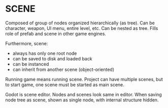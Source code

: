 # SCENE

Composed of group of nodes organized hierarchically (as tree). Can be character, weapon, UI menu, entire level, etc. Can be nested as tree. Fills role of prefab and scene in other game engines.

Furthermore, scene:

* always has only one root node
* can be saved to disk and loaded back
* can be instanced
* can inherit from another scene (object-oriented)

Running game means running scene. Project can have multiple scenes, but to start game, one scene must be started as main scene.

Godot is scene editor. Nodes and scenes look same in editor. When saving node tree as scene, shown as single node, with internal structure hidden.

